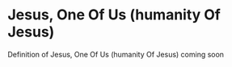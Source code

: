 # Jesus, One Of Us  (humanity Of Jesus)
Definition of Jesus, One Of Us  (humanity Of Jesus) coming soon
